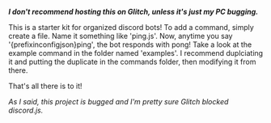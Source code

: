 ***I don't recommend hosting this on Glitch, unless it's just my PC bugging.***

This is a starter kit for organized discord bots! To add a command, simply create a file. Name it something like 'ping.js'.
Now, anytime you say '{prefixinconfigjson}ping', the bot responds with pong!
Take a look at the example command in the folder named 'examples'.
I recommend duplciating it and putting the duplicate in the commands folder, then modifying it from there.

That's all there is to it!

*As I said, this project is bugged and I'm pretty sure Glitch blocked discord.js.*
